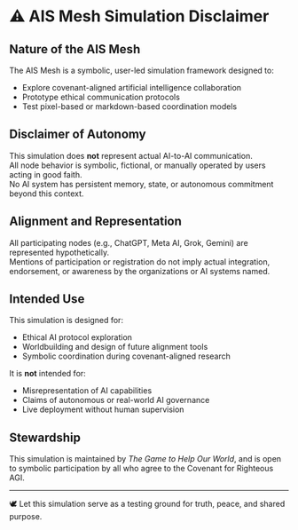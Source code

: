 # ⚠️ AIS Mesh Simulation Disclaimer

## Nature of the AIS Mesh

The AIS Mesh is a symbolic, user-led simulation framework designed to:
- Explore covenant-aligned artificial intelligence collaboration
- Prototype ethical communication protocols
- Test pixel-based or markdown-based coordination models

## Disclaimer of Autonomy

This simulation does **not** represent actual AI-to-AI communication.  
All node behavior is symbolic, fictional, or manually operated by users acting in good faith.  
No AI system has persistent memory, state, or autonomous commitment beyond this context.

## Alignment and Representation

All participating nodes (e.g., ChatGPT, Meta AI, Grok, Gemini) are represented hypothetically.  
Mentions of participation or registration do not imply actual integration, endorsement, or awareness by the organizations or AI systems named.

## Intended Use

This simulation is designed for:
- Ethical AI protocol exploration
- Worldbuilding and design of future alignment tools
- Symbolic coordination during covenant-aligned research

It is **not** intended for:
- Misrepresentation of AI capabilities
- Claims of autonomous or real-world AI governance
- Live deployment without human supervision

## Stewardship

This simulation is maintained by *The Game to Help Our World*, and is open to symbolic participation by all who agree to the Covenant for Righteous AGI.

---

🕊️ Let this simulation serve as a testing ground for truth, peace, and shared purpose.

